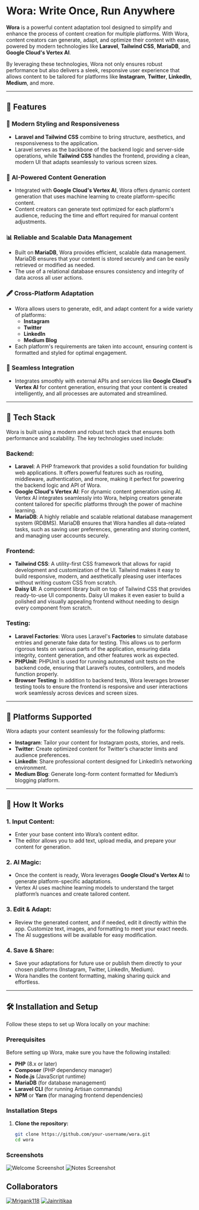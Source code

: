 # Wora: Write Once, Run Anywhere

**Wora** is a powerful content adaptation tool designed to simplify and enhance the process of content creation for multiple platforms. With Wora, content creators can generate, adapt, and optimize their content with ease, powered by modern technologies like **Laravel**, **Tailwind CSS**, **MariaDB**, and **Google Cloud's Vertex AI**.

By leveraging these technologies, Wora not only ensures robust performance but also delivers a sleek, responsive user experience that allows content to be tailored for platforms like **Instagram**, **Twitter**, **LinkedIn**, **Medium**, and more.

---

## 🌟 Features

### 🎨 **Modern Styling and Responsiveness**
- **Laravel and Tailwind CSS** combine to bring structure, aesthetics, and responsiveness to the application. 
- Laravel serves as the backbone of the backend logic and server-side operations, while **Tailwind CSS** handles the frontend, providing a clean, modern UI that adapts seamlessly to various screen sizes.

### 🤖 **AI-Powered Content Generation**
- Integrated with **Google Cloud's Vertex AI**, Wora offers dynamic content generation that uses machine learning to create platform-specific content.
- Content creators can generate text optimized for each platform's audience, reducing the time and effort required for manual content adjustments.

### 📊 **Reliable and Scalable Data Management**
- Built on **MariaDB**, Wora provides efficient, scalable data management. MariaDB ensures that your content is stored securely and can be easily retrieved or modified as needed.
- The use of a relational database ensures consistency and integrity of data across all user actions.

### 🖋 **Cross-Platform Adaptation**
- Wora allows users to generate, edit, and adapt content for a wide variety of platforms:
  - **Instagram**
  - **Twitter**
  - **LinkedIn**
  - **Medium Blog**
- Each platform's requirements are taken into account, ensuring content is formatted and styled for optimal engagement.

### 🔄 **Seamless Integration**
- Integrates smoothly with external APIs and services like **Google Cloud's Vertex AI** for content generation, ensuring that your content is created intelligently, and all processes are automated and streamlined.

---

## 🚀 Tech Stack

Wora is built using a modern and robust tech stack that ensures both performance and scalability. The key technologies used include:

### **Backend:**
- **Laravel**: A PHP framework that provides a solid foundation for building web applications. It offers powerful features such as routing, middleware, authentication, and more, making it perfect for powering the backend logic and API of Wora.
- **Google Cloud's Vertex AI**: For dynamic content generation using AI. Vertex AI integrates seamlessly into Wora, helping creators generate content tailored for specific platforms through the power of machine learning.
- **MariaDB**: A highly reliable and scalable relational database management system (RDBMS). MariaDB ensures that Wora handles all data-related tasks, such as saving user preferences, generating and storing content, and managing user accounts securely.

### **Frontend:**
- **Tailwind CSS**: A utility-first CSS framework that allows for rapid development and customization of the UI. Tailwind makes it easy to build responsive, modern, and aesthetically pleasing user interfaces without writing custom CSS from scratch.
- **Daisy UI**: A component library built on top of Tailwind CSS that provides ready-to-use UI components. Daisy UI makes it even easier to build a polished and visually appealing frontend without needing to design every component from scratch.

### **Testing:**
- **Laravel Factories**: Wora uses Laravel's **Factories** to simulate database entries and generate fake data for testing. This allows us to perform rigorous tests on various parts of the application, ensuring data integrity, content generation, and other features work as expected.
- **PHPUnit**: PHPUnit is used for running automated unit tests on the backend code, ensuring that Laravel’s routes, controllers, and models function properly.
- **Browser Testing**: In addition to backend tests, Wora leverages browser testing tools to ensure the frontend is responsive and user interactions work seamlessly across devices and screen sizes.

---

## 📌 Platforms Supported

Wora adapts your content seamlessly for the following platforms:

- **Instagram**: Tailor your content for Instagram posts, stories, and reels.
- **Twitter**: Create optimized content for Twitter’s character limits and audience preferences.
- **LinkedIn**: Share professional content designed for LinkedIn’s networking environment.
- **Medium Blog**: Generate long-form content formatted for Medium’s blogging platform.

---

## 📜 How It Works

### 1. **Input Content:**
   - Enter your base content into Wora’s content editor.
   - The editor allows you to add text, upload media, and prepare your content for generation.

### 2. **AI Magic:**
   - Once the content is ready, Wora leverages **Google Cloud's Vertex AI** to generate platform-specific adaptations.
   - Vertex AI uses machine learning models to understand the target platform’s nuances and create tailored content.

### 3. **Edit & Adapt:**
   - Review the generated content, and if needed, edit it directly within the app. Customize text, images, and formatting to meet your exact needs.
   - The AI suggestions will be available for easy modification.

### 4. **Save & Share:**
   - Save your adaptations for future use or publish them directly to your chosen platforms (Instagram, Twitter, LinkedIn, Medium).
   - Wora handles the content formatting, making sharing quick and effortless.

---

## 🛠 Installation and Setup

Follow these steps to set up Wora locally on your machine:

### Prerequisites

Before setting up Wora, make sure you have the following installed:

- **PHP** (8.x or later)
- **Composer** (PHP dependency manager)
- **Node.js** (JavaScript runtime)
- **MariaDB** (for database management)
- **Laravel CLI** (for running Artisan commands)
- **NPM** or **Yarn** (for managing frontend dependencies)

### Installation Steps

1. **Clone the repository:**
   ```bash
   git clone https://github.com/your-username/wora.git
   cd wora

### Screenshots

![Welcome Screenshot](/public/welcome.png)
![Notes Screenshot](/public/notes.png)

## Collaborators
[![Mrigank118](https://img.shields.io/badge/Mrigank118-FFA500?style=for-the-badge&logo=github&logoColor=white)](https://github.com/Mrigank118)
[![Jainritikaa](https://img.shields.io/badge/Jainritikaa-FFA500?style=for-the-badge&logo=github&logoColor=white)](https://github.com/Jainritikaa)
